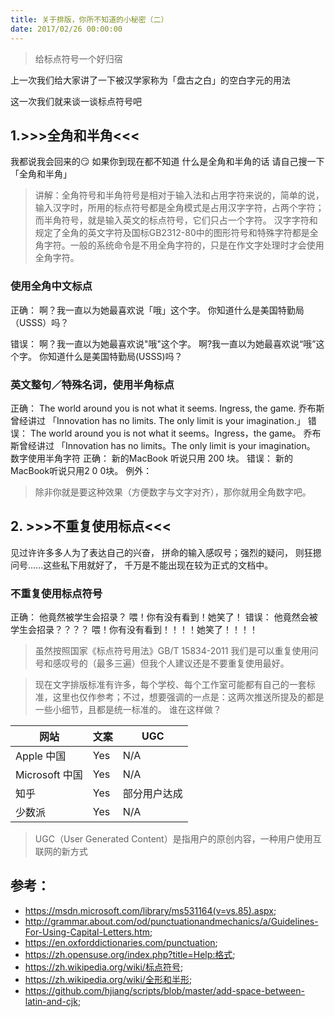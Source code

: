 ```yaml
---
title: 关于排版，你所不知道的小秘密（二）
date: 2017/02/26 00:00:00
---
```


> 给标点符号一个好归宿

上一次我们给大家讲了一下被汉学家称为「盘古之白」的空白字元的用法

这一次我们就来谈一谈标点符号吧



## 1.>>>全角和半角<<<
我都说我会回来的😏
如果你到现在都不知道
什么是全角和半角的话
请自己搜一下「全角和半角」
     
> 讲解：全角符号和半角符号是相对于输入法和占用字符来说的，简单的说，输入汉字时，所用的标点符号都是全角模式是占用汉字字符，占两个字符；而半角符号，就是输入英文的标点符号，它们只占一个字符。
汉字字符和规定了全角的英文字符及国标GB2312-80中的图形符号和特殊字符都是全角字符。一般的系统命令是不用全角字符的，只是在作文字处理时才会使用全角字符。

### 使用全角中文标点
正确：
     啊？我一直以为她最喜欢说「哦」这个字。
     你知道什么是美国特勤局（USSS）吗？

错误：
     啊？我一直以为她最喜欢说"哦"这个字。
     啊?我一直以为她最喜欢说“哦”这个字。
     你知道什么是美国特勤局(USSS)吗？

### 英文整句／特殊名词，使用半角标点
正确：
The world around you is not what it seems. Ingress, the game.
乔布斯曾经讲过
「Innovation has no limits. The only limit is your imagination.」
错误：
The world around you is not what it seems。Ingress，the game。
乔布斯曾经讲过
「Innovation has no limits。The only limit is your imagination。
数字使用半角字符
正确：
     新的MacBook 听说只用 200 块。
错误：
     新的MacBook听说只用2 0 0块。
例外：
> 除非你就是要这种效果（方便数字与文字对齐），那你就用全角数字吧。


## 2. >>>不重复使用标点<<<
见过许许多多人为了表达自己的兴奋，
拼命的输入感叹号；强烈的疑问，
则狂摁问号......这些私下用就好了，
千万是不能出现在较为正式的文档中。

### 不重复使用标点符号
正确：
     他竟然被学生会招录？
     喂！你有没有看到！她笑了！
错误：
     他竟然会被学生会招录？？？？
     喂！你有没有看到！！！！她笑了！！！！

> 虽然按照国家《标点符号用法》GB/T 15834-2011 我们是可以重复使用问号和感叹号的（最多三遍）但我个人建议还是不要重复使用最好。


> 现在文字排版标准有许多，每个学校、每个工作室可能都有自己的一套标准，这里也仅作参考；不过，想要强调的一点是：这两次推送所提及的都是一些小细节，且都是统一标准的。
谁在这样做？

| 网站           | 文案   | UGC    |
| ------------ | ---- | ------ |
| Apple 中国     | Yes  | N/A    |
| Microsoft 中国 | Yes  | N/A    |
| 知乎           | Yes  | 部分用户达成 |
| 少数派          | Yes  | N/A    |

> UGC（User Generated Content）是指用户的原创内容，一种用户使用互联网的新方式

## 参考：

* https://msdn.microsoft.com/library/ms531164(v=vs.85).aspx;
* http://grammar.about.com/od/punctuationandmechanics/a/Guidelines-For-Using-Capital-Letters.htm;
* https://en.oxforddictionaries.com/punctuation;
* https://zh.opensuse.org/index.php?title=Help:格式;
* https://zh.wikipedia.org/wiki/标点符号;
* https://zh.wikipedia.org/wiki/全形和半形;
* https://github.com/hjiang/scripts/blob/master/add-space-between-latin-and-cjk;